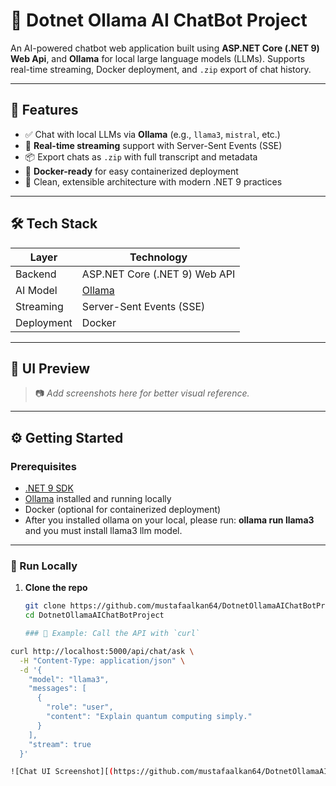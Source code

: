 # 🧠 Dotnet Ollama AI ChatBot Project

An AI-powered chatbot web application built using **ASP.NET Core (.NET 9) Web Api**, and **Ollama** for local large language models (LLMs). Supports real-time streaming, Docker deployment, and `.zip` export of chat history.

---

## 🚀 Features

- ✅ Chat with local LLMs via **Ollama** (e.g., `llama3`, `mistral`, etc.)
- 🔁 **Real-time streaming** support with Server-Sent Events (SSE)
- 📦 Export chats as `.zip` with full transcript and metadata
- 🐳 **Docker-ready** for easy containerized deployment
- 📜 Clean, extensible architecture with modern .NET 9 practices

---

## 🛠️ Tech Stack

| Layer         | Technology                            |
|---------------|----------------------------------------|
| Backend       | ASP.NET Core (.NET 9) Web API          |
| AI Model      | [Ollama](https://ollama.com)           |
| Streaming     | Server-Sent Events (SSE)               |
| Deployment    | Docker                                 |

---

## 📸 UI Preview

> 📷 _Add screenshots here for better visual reference._

---

## ⚙️ Getting Started

### Prerequisites

- [.NET 9 SDK](https://dotnet.microsoft.com/download/dotnet/9.0)
- [Ollama](https://ollama.com) installed and running locally
- Docker (optional for containerized deployment)
- After you installed ollama on your local, please run: **ollama run llama3** and you must install llama3 llm model.

---

### 🔧 Run Locally

1. **Clone the repo**
   ```bash
   git clone https://github.com/mustafaalkan64/DotnetOllamaAIChatBotProject.git
   cd DotnetOllamaAIChatBotProject

   ### 📡 Example: Call the API with `curl`

```bash
curl http://localhost:5000/api/chat/ask \
  -H "Content-Type: application/json" \
  -d '{
    "model": "llama3",
    "messages": [
      {
        "role": "user",
        "content": "Explain quantum computing simply."
      }
    ],
    "stream": true
  }'

![Chat UI Screenshot][(https://github.com/mustafaalkan64/DotnetOllamaAIChatBotProject/blob/master/Ekran%20g%C3%B6r%C3%BCnt%C3%BCs%C3%BC%202025-05-19%20000631.png)]
